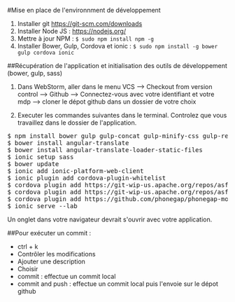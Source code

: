 #Mise en place de l'environnment de développement

1. Installer git https://git-scm.com/downloads
2. Installer Node JS : https://nodejs.org/
2. Mettre à jour NPM : `$ sudo npm install npm -g`
3. Installer Bower, Gulp, Cordova et ionic : `$ sudo npm install -g bower gulp cordova ionic`

##Récupération de l'application et initialisation des outils de développement (bower, gulp, sass)

1. Dans WebStorm, aller dans le menu VCS --> Checkout from version control --> Github --> Connectez-vous avec votre identifiant et votre mdp --> cloner le dépot github dans un dossier de votre choix

2. Executer les commandes suivantes dans le terminal. Controlez que vous travaillez dans le dossier de l'application.

<pre>$ npm install bower gulp gulp-concat gulp-minify-css gulp-rename gulp-sass gulp-util shelljs
$ bower install angular-translate
$ bower install angular-translate-loader-static-files
$ ionic setup sass
$ bower update
$ ionic add ionic-platform-web-client
$ ionic plugin add cordova-plugin-whitelist
$ cordova plugin add https://git-wip-us.apache.org/repos/asf/cordova-plugin-geolocation.git
$ cordova plugin add https://git-wip-us.apache.org/repos/asf/cordova-plugin-inappbrowser.git
$ cordova plugin add https://github.com/phonegap/phonegap-mobile-accessibility.git
$ ionic serve --lab</pre>

Un onglet dans votre navigateur devrait s'ouvrir avec votre application.

##Pour exécuter un commit :

* ctrl + k
* Contrôler les modifications
* Ajouter une description
* Choisir
 * commit : effectue un commit local
 * commit and push : effectue un commit local puis l'envoie sur le dépot github
